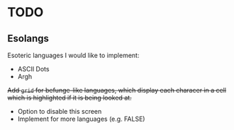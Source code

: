 # TODO

## Esolangs
Esoteric languages I would like to implement:
- ASCII Dots
- Argh

~~Add `grid` for befunge-like languages, which display each characer in a cell which is highlighted if it is being looked at.~~
- Option to disable this screen
- Implement for more languages (e.g. FALSE)